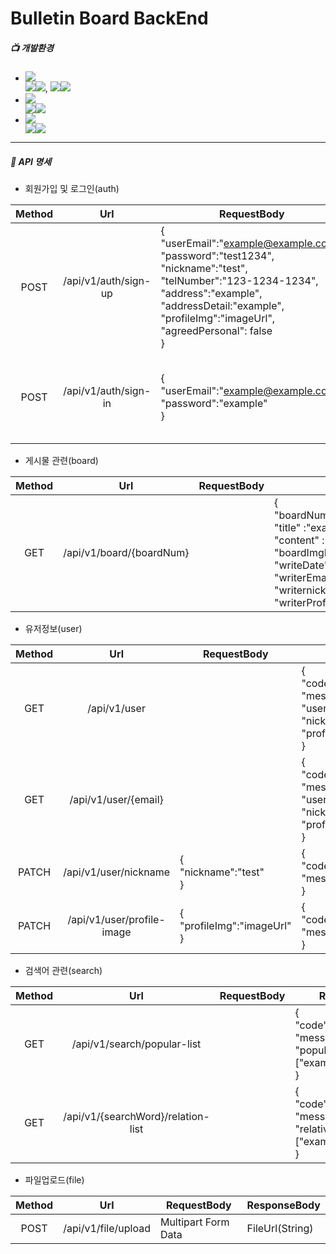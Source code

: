 # Bulletin Board BackEnd 
##### 📺 개발환경
* <img src="https://img.shields.io/badge/Framework-%23121011?style=plastic"/>
     <div>
         <img src="https://img.shields.io/badge/springboot-6DB33F?style=float-square&logo=springboot&logoColor=white"><img src="https://img.shields.io/badge/3.2.5-515151?style=float-square">, <img/ src="https://img.shields.io/badge/Spring Security-6DB33F?style=float-square&logo=springsecurity&logoColor=white"><img src="https://img.shields.io/badge/3.2.5-515151?style=float-square">
     </div>

* <img src="https://img.shields.io/badge/Language-%23121011?style=plastic">
     <div>
          <img src="https://img.shields.io/badge/java-%23ED8B00?style=float-square&logo=openjdk&logoColor=white"><img src="https://img.shields.io/badge/17-515151?style=float-square">
     </div>

* <img src="https://img.shields.io/badge/Build-%23121011?style=plastic">
     <div>
          <img src="https://img.shields.io/badge/Gradle-02303A?style=float-square&logo=Gradle&logoColor=white"><img src="https://img.shields.io/badge/8.7-515151?style=float-square">
     </div>

----------------------------------
##### 📖 API 명세


* 회원가입 및 로그인(auth)
  
| Method | Url | RequestBody | ResponseBody |
|:---:|:---:|---|---|
| POST | /api/v1/auth/sign-up | {<br/> "userEmail":"example@example.com",<br/> "password":"test1234",<br/> "nickname":"test",<br/> "telNumber":"123-1234-1234",<br/> "address":"example",<br/> "addressDetail:"example",<br/> "profileImg":"imageUrl",<br/> "agreedPersonal": false<br/> }| {<br/> "code":"SU",<br/> "message":"success"<br/> } |
| POST | /api/v1/auth/sign-in | {<br/> "userEmail":"example@example.com",<br/> "password":"example"<br/> } | {<br/> "code":"SU",<br/> "message":"success",<br/> "aceessToken":"JWT Token",<br/> "expireTime": 3600<br/> }|


* 게시물 관련(board)
  
| Method | Url | RequestBody | ResponseBody |
|:---:|:---:|---|---|
| GET | /api/v1/board/{boardNum} | |{<br/> "boardNum" : 0,<br/> "title" :"example",<br/> "content" : "example",<br/> "boardImgList" : "exampleUrl",<br/> "writeDate":"2024-06-27 23:02:53",<br/> "writerEmail":"example@example.com",<br/> "writernickname":"example",<br/> "writerProfileImg":"exampleUrl"|

* 유저정보(user) 

| Method | Url | RequestBody | ResponseBody |
|:---:|:---:|---|---|
| GET | /api/v1/user |  | {<br/>"code":"SU",<br/> "message":"sucess",<br/> "userEmail":"example@example.com",<br/> "nickname":"thisis",<br/> "profileImg":"imageUrl"<br/>} |
| GET | /api/v1/user/{email} | |{<br/>"code":"SU",<br/> "message":"sucess",<br/> "userEmail":"example@example.com",<br/> "nickname":"thisis",<br/> "profileImg":"imageUrl"<br/>} |
| PATCH | /api/v1/user/nickname |{<br/>"nickname":"test"<br/>} | {<br/> "code" : "SU",<br/> "message" : "success" <br/>} |
| PATCH | /api/v1/user/profile-image | {<br/> "profileImg":"imageUrl" <br/>} | {<br/> "code" : "SU",<br/> "message" : "success" <br/>} |


* 검색어 관련(search)

| Method | Url | RequestBody | ResponseBody | 
|:---:|:---:|---|---|
| GET | /api/v1/search/popular-list |  | {<br/> "code":"SU",<br/> "message":"success",<br/> "popularWordList":["example1","example2"]<br/> } |
| GET | /api/v1/{searchWord}/relation-list |  | {<br/> "code":"SU",<br/> "message":"success",<br/> "relativeWordList":["example1","example2"]<br/> } | 


* 파일업로드(file)

| Method | Url | RequestBody | ResponseBody | 
|:---:|:---:|---|---|
| POST | /api/v1/file/upload | Multipart Form Data | FileUrl(String) |

